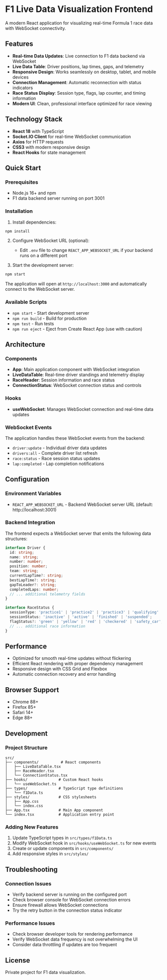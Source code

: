 # F1 Live Data Visualization Frontend

A modern React application for visualizing real-time Formula 1 race data with WebSocket connectivity.

## Features

- **Real-time Data Updates**: Live connection to F1 data backend via WebSocket
- **Live Data Table**: Driver positions, lap times, gaps, and telemetry
- **Responsive Design**: Works seamlessly on desktop, tablet, and mobile devices
- **Connection Management**: Automatic reconnection with status indicators
- **Race Status Display**: Session type, flags, lap counter, and timing information
- **Modern UI**: Clean, professional interface optimized for race viewing

## Technology Stack

- **React 18** with TypeScript
- **Socket.IO Client** for real-time WebSocket communication
- **Axios** for HTTP requests
- **CSS3** with modern responsive design
- **React Hooks** for state management

## Quick Start

### Prerequisites

- Node.js 16+ and npm
- F1 data backend server running on port 3001

### Installation

1. Install dependencies:
```bash
npm install
```

2. Configure WebSocket URL (optional):
   - Edit `.env` file to change `REACT_APP_WEBSOCKET_URL` if your backend runs on a different port

3. Start the development server:
```bash
npm start
```

The application will open at `http://localhost:3000` and automatically connect to the WebSocket server.

### Available Scripts

- `npm start` - Start development server
- `npm run build` - Build for production
- `npm test` - Run tests
- `npm run eject` - Eject from Create React App (use with caution)

## Architecture

### Components

- **App**: Main application component with WebSocket integration
- **LiveDataTable**: Real-time driver standings and telemetry display
- **RaceHeader**: Session information and race status
- **ConnectionStatus**: WebSocket connection status and controls

### Hooks

- **useWebSocket**: Manages WebSocket connection and real-time data updates

### WebSocket Events

The application handles these WebSocket events from the backend:

- `driver:update` - Individual driver data updates
- `drivers:all` - Complete driver list refresh
- `race:status` - Race session status updates
- `lap:completed` - Lap completion notifications

## Configuration

### Environment Variables

- `REACT_APP_WEBSOCKET_URL` - Backend WebSocket server URL (default: http://localhost:3001)

### Backend Integration

The frontend expects a WebSocket server that emits the following data structures:

```typescript
interface Driver {
  id: string;
  name: string;
  number: number;
  position: number;
  team: string;
  currentLapTime?: string;
  bestLapTime?: string;
  gapToLeader?: string;
  completedLaps: number;
  // ... additional telemetry fields
}

interface RaceStatus {
  sessionType: 'practice1' | 'practice2' | 'practice3' | 'qualifying' | 'race';
  sessionStatus: 'inactive' | 'active' | 'finished' | 'suspended';
  flagStatus?: 'green' | 'yellow' | 'red' | 'checkered' | 'safety_car';
  // ... additional race information
}
```

## Performance

- Optimized for smooth real-time updates without flickering
- Efficient React rendering with proper dependency management
- Responsive design with CSS Grid and Flexbox
- Automatic connection recovery and error handling

## Browser Support

- Chrome 88+
- Firefox 85+
- Safari 14+
- Edge 88+

## Development

### Project Structure

```
src/
├── components/          # React components
│   ├── LiveDataTable.tsx
│   ├── RaceHeader.tsx
│   └── ConnectionStatus.tsx
├── hooks/              # Custom React hooks
│   └── useWebSocket.ts
├── types/              # TypeScript type definitions
│   └── f1Data.ts
├── styles/             # CSS stylesheets
│   ├── App.css
│   └── index.css
├── App.tsx             # Main App component
└── index.tsx           # Application entry point
```

### Adding New Features

1. Update TypeScript types in `src/types/f1Data.ts`
2. Modify WebSocket hook in `src/hooks/useWebSocket.ts` for new events
3. Create or update components in `src/components/`
4. Add responsive styles in `src/styles/`

## Troubleshooting

### Connection Issues

- Verify backend server is running on the configured port
- Check browser console for WebSocket connection errors
- Ensure firewall allows WebSocket connections
- Try the retry button in the connection status indicator

### Performance Issues

- Check browser developer tools for rendering performance
- Verify WebSocket data frequency is not overwhelming the UI
- Consider data throttling if updates are too frequent

## License

Private project for F1 data visualization.